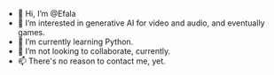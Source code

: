 - 👋 Hi, I’m @Efala
- 👀 I’m interested in generative AI for video and audio, and eventually games.
- 🌱 I’m currently learning Python.
- 💞️ I’m not looking to collaborate, currently.
- 📫 There's no reason to contact me, yet.

<!---
Efala/Efala is a ✨ special ✨ repository because its `README.md` (this file) appears on your GitHub profile.
You can click the Preview link to take a look at your changes.
--->
